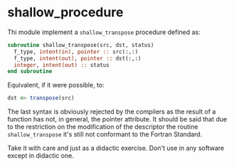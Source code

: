# shallow_procedure

Thi module implement a `shallow_transpose` procedure defined as:

```fortran
subroutine shallow_transpose(src, dst, status)
  f_type, intent(in), pointer :: src(:,:)
  f_type, intent(out), pointer :: dst(:,:)
  integer, intent(out) :: status
end subroutine
```
Equivalent, if it were possible, to:
```fortran
dst => transpose(src)
```
The last syntax is obviously rejected by the compilers as the result of a function has not, in general, the pointer attribute.
It should be said that due to the restriction on the modification of the descriptor the routine `shallow_transpose` it's still not conformant to the Fortran Standard.

Take it with care and just as a didactic exercise.
Don't use in any software except in didactic one.
